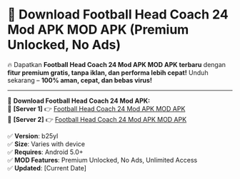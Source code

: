 # 🚀 Download Football Head Coach 24 Mod APK MOD APK (Premium Unlocked, No Ads)  

🔥 Dapatkan **Football Head Coach 24 Mod APK MOD APK terbaru** dengan **fitur premium gratis, tanpa iklan, dan performa lebih cepat!** Unduh sekarang – **100% aman, cepat, dan bebas virus!**  

---


🔽 **Download Football Head Coach 24 Mod APK:**  
🔹 **[Server 1]** 👉 [Football Head Coach 24 Mod APK MOD APK](https://apkcomod.com?title=Football_Head_Coach_24_Mod_APK)  
🔹 **[Server 2]** 👉 [Football Head Coach 24 Mod APK MOD APK](https://apkcomod.com?title=Football_Head_Coach_24_Mod_APK)  


✅ **Version**: b25yl  
✅ **Size**: Varies with device  
✅ **Requires**: Android 5.0+  
✅ **MOD Features**: Premium Unlocked, No Ads, Unlimited Access  
✅ **Updated**: [Current Date]  